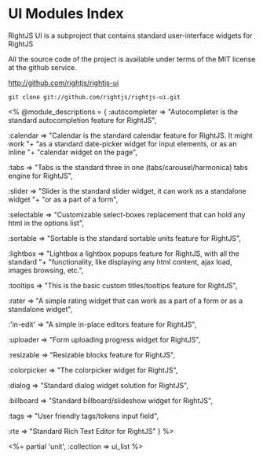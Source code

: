 # UI Modules Index

RightJS UI is a subproject that contains standard user-interface widgets for RightJS

All the source code of the project is available under terms of the MIT license at the
github service.

<http://github.com/rightjs/rightjs-ui>

`git clone git://github.com/rightjs/rightjs-ui.git`

<%
@module_descriptions = {
  :autocompleter => "Autocompleter is the standard autocompletion feature for RightJS",

  :calendar      => "Calendar is the standard calendar feature for RightJS. It might work "+
                    "as a standard date-picker widget for input elements, or as an inline "+
                    "calendar widget on the page",

  :tabs          => "Tabs is the standard three in one (tabs/carousel/harmonica) tabs engine for RightJS",

  :slider        => "Slider is the standard slider widget, it can work as a standalone widget "+
                    "or as a part of a form",

  :selectable    => "Customizable select-boxes replacement that can hold any html in the options list",

  :sortable      => "Sortable is the standard sortable units feature for RightJS",

  :lightbox      => "Lightbox a lightbox popups feature for RightJS, with all the standard "+
                    "functionality, like displaying any html content, ajax load, images browsing, etc.",

  :tooltips      => "This is the basic custom titles/tooltips feature for RightJS",

  :rater         => "A simple rating widget that can work as a part of a form or as a standalone widget",

  :'in-edit'     => "A simple in-place editors feature for RightJS",

  :uploader      => "Form uploading progress widget for RightJS",

  :resizable     => "Resizable blocks feature for RightJS",

  :colorpicker   => "The colorpicker widget for RightJS",

  :dialog        => "Standard dialog widget solution for RightJS",

  :billboard     => "Standard billboard/slideshow widget for RightJS",

  :tags          => "User friendly tags/tokens input field",

  :rte           => "Standard Rich Text Editor for RightJS"
}
%>

<%= partial 'unit', :collection => ui_list %>

